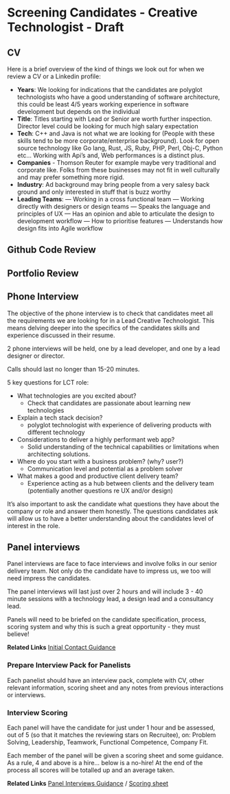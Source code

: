 # Screening Candidates - Creative Technologist - Draft

## CV
Here is a brief overview of the kind of things we look out for when we review a CV or a Linkedin profile:

- **Years**: We looking for indications that the candidates are polyglot technologists who have a good understanding of software architecture, this could be least 4/5 years working experience in software development but depends on the individual
- **Title**: Titles starting with Lead or Senior are worth further inspection. Director level could be looking for much high salary expectation
- **Tech**:  C++ and Java is not what we are looking for (People with these skills tend to be more corporate/enterprise background). Look for open source technology like Go lang, Rust, JS, Ruby, PHP, Perl, Obj-C, Python etc… Working with Api’s and, Web performances is a distinct plus.
- **Companies** - Thomson Reuter for example maybe very traditional and corporate like. Folks from these businesses may not fit in well culturally and may prefer something more rigid.
- **Industry**: Ad background may bring people from a very salesy back ground and only interested in stuff that is buzz worthy
- **Leading Teams**:
  — Working in a cross functional team 
  — Working directly with designers or design teams
  — Speaks the language and principles of UX
  — Has an opinion and able to articulate the design to development workflow
  — How to prioritise features
  — Understands how design fits into Agile workflow

## Github Code Review 

## Portfolio Review 


## Phone Interview
The objective of the phone interview is to check that candidates meet all the requirements we are looking for in a Lead Creative Technologist. This means delving deeper into the specifics of the candidates skills and experience discussed in their resume.

2 phone interviews will be held, one by a lead developer, and one by a lead designer or director.

Calls should last no longer than 15-20 minutes.

5 key questions for LCT role: 

- What technologies are you excited about? 
  - Check that candidates are passionate about learning new technologies
- Explain a tech stack decision? 
  - polyglot technologist with experience of delivering products with different technology
- Considerations to deliver a highly performant web app?
  - Solid understanding of the technical capabilities or limitations when architecting solutions.
- Where do you start with a business problem? (why? user?)
  - Communication level and potential as a problem solver
- What makes a good and productive client delivery team?
  - Experience acting as a hub between clients and the delivery team
(potentially another questions re UX and/or design)

It’s also important to ask the candidate what questions they have about the company or role and answer them honestly. The questions candidates ask will allow us to have a better understanding about the candidates level of interest in the role.

## Panel interviews
Panel interviews are face to face interviews and involve folks in our senior delivery team. Not only do the candidate have to impress us, we too will need impress the candidates. 

The panel interviews will last just over 2 hours and will include 3 - 40 minute sessions with a technology lead, a design lead and a consultancy lead.

Panels will need to be briefed on the candidate specification, process, scoring system and why this is such a great opportunity - they must believe! 

**Related Links**
[Initial Contact Guidance](https://github.com/pebblecode/pebble-handbook/blob/master/hiring-great-talent/process/initial-contact.md) 

### Prepare Interview Pack for Panelists
Each panelist should have an interview pack, complete with CV, other relevant information, scoring sheet and any notes from previous interactions or interviews. 

### Interview Scoring
Each panel will have the candidate for just under 1 hour and be assessed, out of 5 (so that it matches the reviewing stars on Recruitee), on: Problem Solving, Leadership, Teamwork, Functional Competence, Company Fit. 

Each member of the panel will be given a scoring sheet and some guidance. As a rule, 4 and above is a hire… below is a no-hire! At the end of the process all scores will be totalled up and an average taken. 

**Related Links**
[Panel Interviews Guidance](https://github.com/pebblecode/pebble-handbook/blob/master/hiring-great-talent/creative-technologist/panel-interview-guidance.md) / [Scoring sheet](https://docs.google.com/document/d/1bk59j77QOH-uEgQhtY-u4WC-mEDZ604rjY54cTtAue0/edit)

